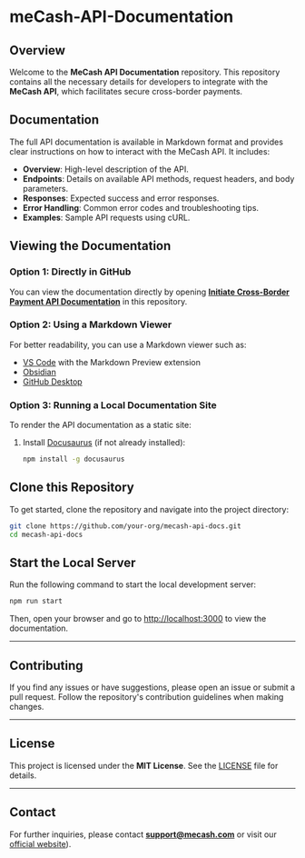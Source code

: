 # meCash-API-Documentation  

## Overview  
Welcome to the **MeCash API Documentation** repository. This repository contains all the necessary details for developers to integrate with the **MeCash API**, which facilitates secure cross-border payments.  

## Documentation  
The full API documentation is available in Markdown format and provides clear instructions on how to interact with the MeCash API. It includes:  
- **Overview**: High-level description of the API.  
- **Endpoints**: Details on available API methods, request headers, and body parameters.  
- **Responses**: Expected success and error responses.  
- **Error Handling**: Common error codes and troubleshooting tips.  
- **Examples**: Sample API requests using cURL.  

## Viewing the Documentation  
### Option 1: Directly in GitHub  
You can view the documentation directly by opening [**Initiate Cross-Border Payment API Documentation**](./Initiate%20Cross-Border%20Payment%20API%20Documentation.md) in this repository.  

### Option 2: Using a Markdown Viewer  
For better readability, you can use a Markdown viewer such as:  
- [VS Code](https://code.visualstudio.com/) with the Markdown Preview extension  
- [Obsidian](https://obsidian.md/)  
- [GitHub Desktop](https://desktop.github.com/)  

### Option 3: Running a Local Documentation Site  
To render the API documentation as a static site:  
1. Install [Docusaurus](https://docusaurus.io/) (if not already installed):  
   ```sh
   npm install -g docusaurus
   ```

## Clone this Repository  

To get started, clone the repository and navigate into the project directory:  

```sh
git clone https://github.com/your-org/mecash-api-docs.git
cd mecash-api-docs
```

## Start the Local Server  

Run the following command to start the local development server:  

```sh
npm run start
```

Then, open your browser and go to [http://localhost:3000](http://localhost:3000) to view the documentation.

---

## Contributing  

If you find any issues or have suggestions, please open an issue or submit a pull request. Follow the repository's contribution guidelines when making changes.  

---

## License  

This project is licensed under the **MIT License**. See the [LICENSE](./LICENSE) file for details.  

---

## Contact  

For further inquiries, please contact **[support@mecash.com](mailto:support@mecash.com)** or visit our [official website](https://www.me-cash.com)).  
